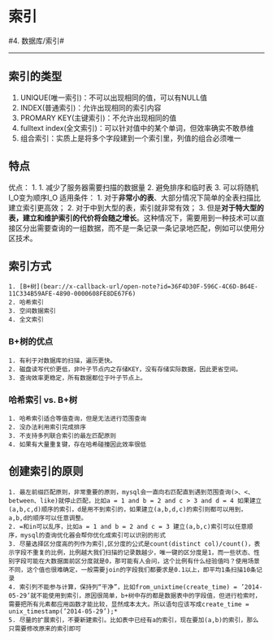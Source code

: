 # 索引
#4. 数据库/索引#
- - - -
##  索引的类型
1. UNIQUE(唯一索引)：不可以出现相同的值，可以有NULL值
2. INDEX(普通索引)：允许出现相同的索引内容
3. PROMARY KEY(主键索引)：不允许出现相同的值
4. fulltext index(全文索引)：可以针对值中的某个单词，但效率确实不敢恭维
5. 组合索引：实质上是将多个字段建到一个索引里，列值的组合必须唯一

## 特点
优点：
	1. 1. 减少了服务器需要扫描的数据量
	2. 避免排序和临时表
	3. 可以将随机I_O变为顺序I_O
适用条件：
	1. 对于**非常小的表**、大部分情况下简单的全表扫描比建立索引更高效； 
	2. 对于中到大型的表，索引就非常有效； 
	3. 但是**对于特大型的表，建立和维护索引的代价将会随之增长**。这种情况下，需要用到一种技术可以直接区分出需要查询的一组数据，而不是一条记录一条记录地匹配，例如可以使用分区技术。

## 索引方式
	1. [B+树](bear://x-callback-url/open-note?id=36F4D30F-596C-4C6D-B64E-11C334B59AFE-4890-0000608FE8DE67F6)
	2. 哈希索引
	3. 空间数据索引
	4. 全文索引
### B+树的优点
	1. 有利于对数据库的扫描，遍历更快。
	2. 磁盘读写代价更低，非叶子节点内之存储KEY，没有存储实际数据，因此更省空间。
	3. 查询效率更稳定，所有数据都位于叶子节点上。
### 哈希索引 vs. B+树
	1. 哈希索引适合等值查询，但是无法进行范围查询
	2. 没办法利用索引完成排序
	3. 不支持多列联合索引的最左匹配原则
	4. 如果有大量重复键，存在哈希碰撞因此效率很低

## 创建索引的原则
	1. 最左前缀匹配原则，非常重要的原则，mysql会一直向右匹配直到遇到范围查询(>、<、between、like)就停止匹配，比如a = 1 and b = 2 and c > 3 and d = 4 如果建立(a,b,c,d)顺序的索引，d是用不到索引的，如果建立(a,b,d,c)的索引则都可以用到，a,b,d的顺序可以任意调整。
	2. =和in可以乱序，比如a = 1 and b = 2 and c = 3 建立(a,b,c)索引可以任意顺序，mysql的查询优化器会帮你优化成索引可以识别的形式
	3. 尽量选择区分度高的列作为索引,区分度的公式是count(distinct col)/count()，表示字段不重复的比例，比例越大我们扫描的记录数越少，唯一键的区分度是1，而一些状态、性别字段可能在大数据面前区分度就是0，那可能有人会问，这个比例有什么经验值吗？使用场景不同，这个值也很难确定，一般需要join的字段我们都要求是0.1以上，即平均1条扫描10条记录
	4. 索引列不能参与计算，保持列“干净”，比如from_unixtime(create_time) = ’2014-05-29’就不能使用到索引，原因很简单，b+树中存的都是数据表中的字段值，但进行检索时，需要把所有元素都应用函数才能比较，显然成本太大。所以语句应该写成create_time = unix_timestamp(’2014-05-29’);*
	5. 尽量的扩展索引，不要新建索引。比如表中已经有a的索引，现在要加(a,b)的索引，那么只需要修改原来的索引即可

